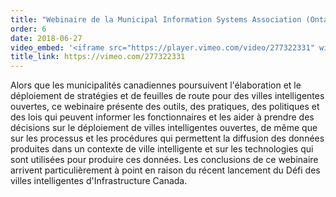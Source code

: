 ```yaml
---
title: "Webinaire de la Municipal Information Systems Association (Ontario) — les villes intelligentes ouvertes mises de l’avant par Nord Ouvert (en anglais)"
order: 6
date: 2018-06-27
video_embed: '<iframe src="https://player.vimeo.com/video/277322331" width="640" height="480" frameborder="0" webkitallowfullscreen mozallowfullscreen allowfullscreen></iframe>'
title_link: https://vimeo.com/277322331
---
```

Alors que les municipalités canadiennes poursuivent l'élaboration et le déploiement de stratégies et de feuilles de route pour des villes intelligentes ouvertes, ce webinaire présente des outils, des pratiques, des politiques et des lois qui peuvent informer les fonctionnaires et les aider à prendre des décisions sur le déploiement de villes intelligentes ouvertes, de même que sur les processus et les procédures qui permettent la diffusion des données produites dans un contexte de ville intelligente et sur les technologies qui sont utilisées pour produire ces données. Les conclusions de ce webinaire arrivent particulièrement à point en raison du récent lancement du Défi des villes intelligentes d'Infrastructure Canada.
